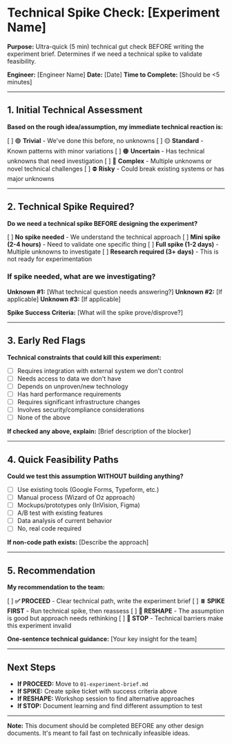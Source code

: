 # Technical Spike Check: [Experiment Name]

**Purpose:** Ultra-quick (5 min) technical gut check BEFORE writing the experiment brief. Determines if we need a technical spike to validate feasibility.

**Engineer:** [Engineer Name]
**Date:** [Date]
**Time to Complete:** [Should be <5 minutes]

---

## 1. Initial Technical Assessment

**Based on the rough idea/assumption, my immediate technical reaction is:**

[ ] 🟢 **Trivial** - We've done this before, no unknowns
[ ] 🟡 **Standard** - Known patterns with minor variations
[ ] 🟠 **Uncertain** - Has technical unknowns that need investigation
[ ] 🔴 **Complex** - Multiple unknowns or novel technical challenges
[ ] ⛔ **Risky** - Could break existing systems or has major unknowns

---

## 2. Technical Spike Required?

**Do we need a technical spike BEFORE designing the experiment?**

[ ] **No spike needed** - We understand the technical approach
[ ] **Mini spike (2-4 hours)** - Need to validate one specific thing
[ ] **Full spike (1-2 days)** - Multiple unknowns to investigate
[ ] **Research required (3+ days)** - This is not ready for experimentation

### If spike needed, what are we investigating?

**Unknown #1:** [What technical question needs answering?]
**Unknown #2:** [If applicable]
**Unknown #3:** [If applicable]

**Spike Success Criteria:** [What will the spike prove/disprove?]

---

## 3. Early Red Flags

**Technical constraints that could kill this experiment:**

- [ ] Requires integration with external system we don't control
- [ ] Needs access to data we don't have
- [ ] Depends on unproven/new technology
- [ ] Has hard performance requirements
- [ ] Requires significant infrastructure changes
- [ ] Involves security/compliance considerations
- [ ] None of the above

**If checked any above, explain:** [Brief description of the blocker]

---

## 4. Quick Feasibility Paths

**Could we test this assumption WITHOUT building anything?**

- [ ] Use existing tools (Google Forms, Typeform, etc.)
- [ ] Manual process (Wizard of Oz approach)
- [ ] Mockups/prototypes only (InVision, Figma)
- [ ] A/B test with existing features
- [ ] Data analysis of current behavior
- [ ] No, real code required

**If non-code path exists:** [Describe the approach]

---

## 5. Recommendation

**My recommendation to the team:**

[ ] **✅ PROCEED** - Clear technical path, write the experiment brief
[ ] **⏸️ SPIKE FIRST** - Run technical spike, then reassess
[ ] **🔄 RESHAPE** - The assumption is good but approach needs rethinking
[ ] **🚫 STOP** - Technical barriers make this experiment invalid

**One-sentence technical guidance:** [Your key insight for the team]

---

## Next Steps

- **If PROCEED:** Move to `01-experiment-brief.md`
- **If SPIKE:** Create spike ticket with success criteria above
- **If RESHAPE:** Workshop session to find alternative approaches
- **If STOP:** Document learning and find different assumption to test

---

**Note:** This document should be completed BEFORE any other design documents. It's meant to fail fast on technically infeasible ideas.
